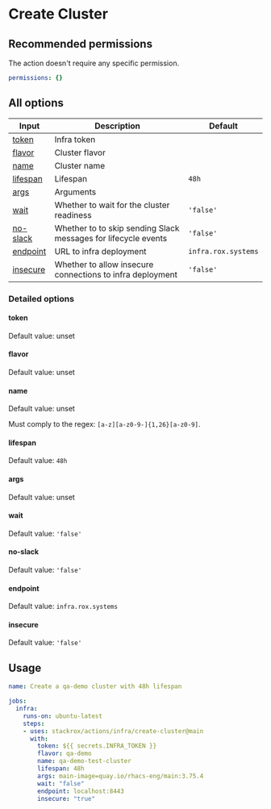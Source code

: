 # Create Cluster

## Recommended permissions

The action doesn't require any specific permission.

```yaml
permissions: {}
```

## All options

| Input                 | Description                                                    | Default             |
|-----------------------|----------------------------------------------------------------|---------------------|
| [token](#token)       | Infra token                                                    |                     |
| [flavor](#flavor)     | Cluster flavor                                                 |                     |
| [name](#name)         | Cluster name                                                   |                     |
| [lifespan](#lifespan) | Lifespan                                                       | `48h`               |
| [args](#args)         | Arguments                                                      |                     |
| [wait](#wait)         | Whether to wait for the cluster readiness                      | `'false'`           |
| [no-slack](#no-slack) | Whether to to skip sending Slack messages for lifecycle events | `'false'`           |
| [endpoint](#endpoint) | URL to infra deployment                                        | `infra.rox.systems` |
| [insecure](#insecure) | Whether to allow insecure connections to infra deployment      | `'false'`           |

### Detailed options

#### token

Default value: unset

#### flavor

Default value: unset

#### name

Default value: unset

Must comply to the regex: `[a-z][a-z0-9-]{1,26}[a-z0-9]`.

#### lifespan

Default value: `48h`

#### args

Default value: unset

#### wait

Default value: `'false'`

#### no-slack

Default value: `'false'`

#### endpoint

Default value: `infra.rox.systems`

#### insecure

Default value: `'false'`

## Usage

```yaml
name: Create a qa-demo cluster with 48h lifespan

jobs:
  infra:
    runs-on: ubuntu-latest
    steps:
    - uses: stackrox/actions/infra/create-cluster@main
      with:
        token: ${{ secrets.INFRA_TOKEN }}
        flavor: qa-demo
        name: qa-demo-test-cluster
        lifespan: 48h
        args: main-image=quay.io/rhacs-eng/main:3.75.4
        wait: "false"
        endpoint: localhost:8443
        insecure: "true"
```
